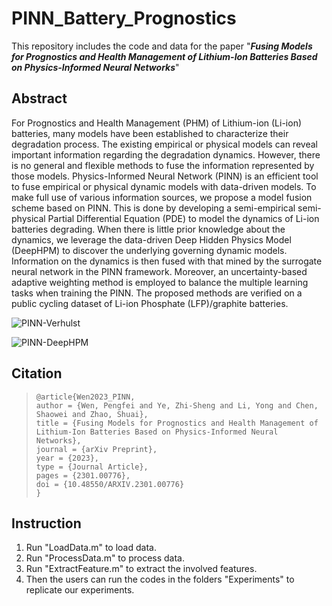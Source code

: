 # PINN_Battery_Prognostics

This repository includes the code and data for the paper "***Fusing Models for Prognostics and Health Management of Lithium-Ion Batteries Based on Physics-Informed Neural Networks***"

## Abstract

For Prognostics and Health Management (PHM) of Lithium-ion (Li-ion) batteries, many models have been established to characterize their degradation process. The existing empirical or physical models can reveal important information regarding the degradation dynamics. However, there is no general and flexible methods to fuse the information represented by those models. Physics-Informed Neural Network (PINN) is an efficient tool to fuse empirical or physical dynamic models with data-driven models. To make full use of various information sources, we propose a model fusion scheme based on PINN. This is done by developing a semi-empirical semi-physical Partial Differential Equation (PDE) to model the dynamics of Li-ion batteries degrading. When there is little prior knowledge about the dynamics, we leverage the data-driven Deep Hidden Physics Model (DeepHPM) to discover the underlying governing dynamic models. Information on the dynamics is then fused with that mined by the surrogate neural network in the PINN framework. Moreover, an uncertainty-based adaptive weighting method is employed to balance the multiple learning tasks when training the PINN. The proposed methods are verified on a public cycling dataset of Li-ion Phosphate (LFP)/graphite batteries.

![PINN-Verhulst](https://github.com/WenPengfei0823/PINN-Battery-Prognostics/blob/main/Documents/PINN_Verhulst.jpg "Model fusion with *a priori* known dynamic model.")

![PINN-DeepHPM](https://github.com/WenPengfei0823/PINN-Battery-Prognostics/blob/main/Documents/PINN_DeepHPM.jpg "Model fusion without *a priori* known dynamic model.")

## Citation

> ```
> @article{Wen2023_PINN,
> author = {Wen, Pengfei and Ye, Zhi-Sheng and Li, Yong and Chen, Shaowei and Zhao, Shuai},
> title = {Fusing Models for Prognostics and Health Management of Lithium-Ion Batteries Based on Physics-Informed Neural Networks},
> journal = {arXiv Preprint},
> year = {2023},
> type = {Journal Article},
> pages = {2301.00776},
> doi = {10.48550/ARXIV.2301.00776}
> }
> ```


## Instruction

1. Run "LoadData.m" to load data.
2. Run "ProcessData.m" to process data.
3. Run "ExtractFeature.m" to extract the involved features.
4. Then the users can run the codes in the folders "Experiments" to replicate our experiments.
